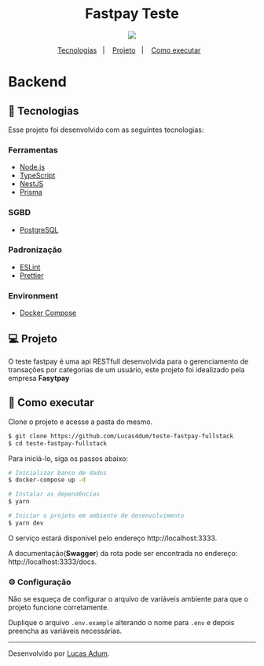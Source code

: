 <h1 align="center">Fastpay Teste </h1>

<!-- Tags -->

<p align="center">
  <img src="https://img.shields.io/static/v1?label=Node.js&message=21.1.0&color=835AFD&labelColor=000000">
</p>

<!-- Menu -->

<p align="center">
  <a href="#-tecnologias">Tecnologias</a>&nbsp;&nbsp;&nbsp;|&nbsp;&nbsp;&nbsp;
  <a href="#-projeto">Projeto</a>&nbsp;&nbsp;&nbsp;|&nbsp;&nbsp;&nbsp;
  <a href="#-como-executar">Como executar</a>&nbsp;&nbsp;&nbsp;
</p>

<!-- Body -->

<h1>Backend</h1>

## 👋 Tecnologias

Esse projeto foi desenvolvido com as seguintes tecnologias:

### Ferramentas

- [Node.js](https://nodejs.org/en/)
- [TypeScript](https://www.typescriptlang.org/)
- [NestJS](https://docs.nestjs.com/)
- [Prisma](https://www.prisma.io/docs)

### SGBD

- [PostgreSQL](https://www.postgresql.org/)

### Padronização

- [ESLint](https://eslint.org/)
- [Prettier](https://prettier.io/)

### Environment

- [Docker Compose](https://docs.docker.com/compose/)

## 💻 Projeto

O teste fastpay é uma api RESTfull desenvolvida para o gerenciamento de transações por categorias de um usuário, este projeto foi idealizado pela empresa **Fasytpay**

## 🚀 Como executar

Clone o projeto e acesse a pasta do mesmo.

```bash
$ git clone https://github.com/Lucas4dum/teste-fastpay-fullstack
$ cd teste-fastpay-fullstack
```

Para iniciá-lo, siga os passos abaixo:

```bash
# Inicializar banco de dados
$ docker-compose up -d

# Instalar as dependências
$ yarn

# Iniciar o projeto em ambiente de desenvolvimento
$ yarn dev
```

O serviço estará disponível pelo endereço http://localhost:3333.

A documentação(**Swagger**) da rota pode ser encontrada no endereço: http://localhost:3333/docs.

### ⚙️ Configuração

Não se esqueça de configurar o arquivo de variáveis ambiente para que o projeto funcione corretamente.

Duplique o arquivo `.env.example` alterando o nome para `.env` e depois preencha as variáveis necessárias.

---

<!-- Footer -->

Desenvolvido por [Lucas Adum](https://www.linkedin.com/in/lucas-adum/).
